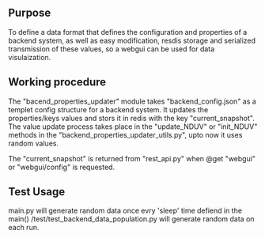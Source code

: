 ## Purpose
To define a data format that defines the configuration and properties of a 
backend system, as well as easy modification, resdis storage and serialized 
transmission of these values, so a webgui can be used for data visulaization.

## Working procedure 
The "bacend_properties_updater" module takes "backend_config.json" as a templet
config structure for a backend system. It updates the properties/keys values and
stors it in redis with the key "current_snapshot". 
The value update process takes place in the "update_NDUV" or "init_NDUV" methods 
in the "backend_properties_updater_utils.py", upto now it uses random values.

The "current_snapshot" is returned from "rest_api.py" when @get "webgui" or
"webgui/config" is requested.

## Test Usage
main.py will generate random data once evry 'sleep' time defiend in the main()
/test/test_backend_data_population.py will generate random data on each run. 